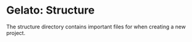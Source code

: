# Gelato: Structure

The structure directory contains important files for when creating a new project. 